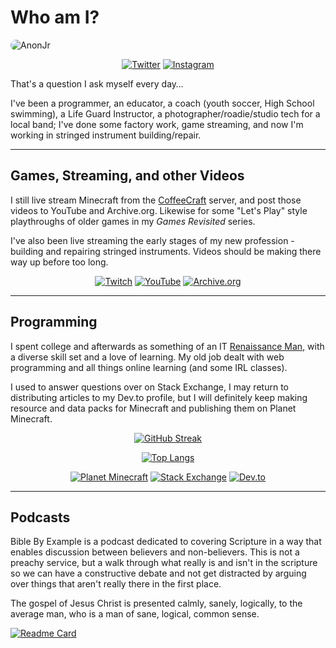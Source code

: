 # Who am I?

<img
    style="display: block;
           margin-left: auto;
           margin-right: auto;
           border-radius: 10px;"
    src="https://www.anonjr.com/res/gravatar.png"
    alt="AnonJr">
</img>

<div style="text-align:center;">

 [![Twitter](https://img.shields.io/badge/Twitter-@AnonJr-orange?style=plastic&logo=twitter)](https://twitter.com/AnonJr) [![Instagram](https://img.shields.io/badge/Instagram-AnonJr__Live-orange?style=plastic&logo=instagram)](https://www.instagram.com/anonjr_live/)

</div>

That's a question I ask myself every day&hellip;

I've been a programmer, an educator, a coach (youth soccer, High School swimming), a Life Guard Instructor, a photographer/roadie/studio tech for a local band; I've done some factory work, game streaming, and now I'm working in stringed instrument building/repair.

---

## Games, Streaming, and other Videos

I still live stream Minecraft from the [CoffeeCraft](https://www.coffeecraft.us/) server, and post those videos to YouTube and Archive.org. Likewise for some "Let's Play" style playthroughs of older games in my *Games Revisited* series.

I've also been live streaming the early stages of my new profession - building and repairing stringed instruments. Videos should be making there way up before too long.

<div style="text-align:center;">

[![Twitch](https://img.shields.io/badge/Twitch-AnonJr__Live-orange?style=plastic&logo=twitch)](https://www.twitch.tv/anonjr_live) [![YouTube](https://img.shields.io/badge/YouTube-AnonJr-orange?style=plastic&logo=youtube)](https://www.youtube.com/channel/UCXafqhKHbkSUIrq0LAuu0tw) [![Archive.org](https://img.shields.io/badge/Archive.org-AnonJr-orange?style=plastic&logo=internetarchive)](https://archive.org/details/@anonjr)

</div>

---

## Programming

I spent college and afterwards as something of an IT [Renaissance Man](https://en.wikipedia.org/wiki/Polymath#Renaissance_ideal:_the_Renaissance_man), with a diverse skill set and a love of learning. My old job dealt with web programming and all things online learning (and some IRL classes).

I used to answer questions over on Stack Exchange, I may return to distributing articles to my Dev.to profile, but I will definitely keep making resource and data packs for Minecraft and publishing them on Planet Minecraft.

<div style="text-align:center;">

[![GitHub Streak](https://streak-stats.demolab.com?user=AnonJr&theme=great-gatsby&border_radius=10&count_private=true)](https://git.io/streak-stats)

[![Top Langs](https://github-readme-stats.vercel.app/api/top-langs/?username=AnonJr&theme=great-gatsby&layout=compact&border_radius=10&count_private=true)](https://github.com/anuraghazra/github-readme-stats)

[![Planet Minecraft](https://img.shields.io/badge/Planet_Minecraft-AnonJr-orange?style=plastic&logo=minecraft)](https://www.planetminecraft.com/member/anonjr/) [![Stack Exchange](https://img.shields.io/badge/Stack_Exchange-AnonJr-orange?style=plastic&logo=stackexchange)](https://stackexchange.com/users/12701/anonjr) [![Dev.to](https://img.shields.io/badge/Dev.to-AnonJr-orange?style=plastic&logo=dev.to)](https://dev.to/anonjr)

</div>

---

## Podcasts

Bible By Example is a podcast dedicated to covering Scripture in a way that enables discussion between believers and non-believers. This is not a preachy service, but a walk through what really is and isn't in the scripture so we can have a constructive debate and not get distracted by arguing over things that aren't really there in the first place.

The gospel of Jesus Christ is presented calmly, sanely, logically, to the average man, who is a man of sane, logical, common sense.

[![Readme Card](https://github-readme-stats.vercel.app/api/pin/?username=AnonJr&repo=Bible-By-Example&theme=great-gatsby&border_radius=10)](https://github.com/anuraghazra/github-readme-stats)
